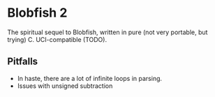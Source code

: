 # Blobfish 2
The spiritual sequel to Blobfish, written in pure (not very portable, but trying) C.
UCI-compatible (TODO).

## Pitfalls
- In haste, there are a lot of infinite loops in parsing.
- Issues with unsigned subtraction
